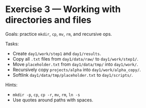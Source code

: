 # Exercise 3 — Working with directories and files

Goals: practice `mkdir`, `cp`, `mv`, `rm`, and recursive ops.

Tasks:
- Create `day1/work/step1` and `day1/results`.
- Copy all `.txt` files from `day1/data/raw/` to `day1/work/step1/`.
- Move `placeholder.txt` from `day1/data/tmp/` into `day1/work/`.
- Recursively copy `projects/alpha` into `day1/work/alpha_copy/`.
- Softlink `day1/data/tmp/placeholder.txt` to `day1/scripts/`.
  
Hints:
- `mkdir -p`, `cp`, `cp -r`, `mv`, `rm`, `ln -s`
- Use quotes around paths with spaces.
